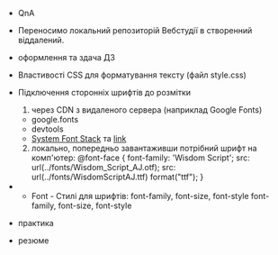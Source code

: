 - QnA

- Переносимо локальний репозиторій Вебстудії в створенний віддалений.
- оформлення та здача ДЗ
- Властивості CSS для форматування тексту (файл style.css)
- Підключення сторонніх шрифтів до розмітки
  1. через CDN з видаленого сервера (наприклад Google Fonts)
  - google.fonts
  - devtools
  - [System Font Stack](https://systemfontstack.com) та
    [link](https://devhints.io/css-system-font-stack)
  2. локально, попередньо завантаживши потрібний шрифт на комп'ютер: @font-face
     { font-family: 'Wisdom Script'; src: url(../fonts/Wisdom_Script_AJ.otf);
     src: url(../fonts/WisdomScriptAJ.ttf) format("ttf"); }
- - Font - Стилі для шрифтів: font-family, font-size, font-style font-family,
    font-size, font-style
- практика
- резюме
